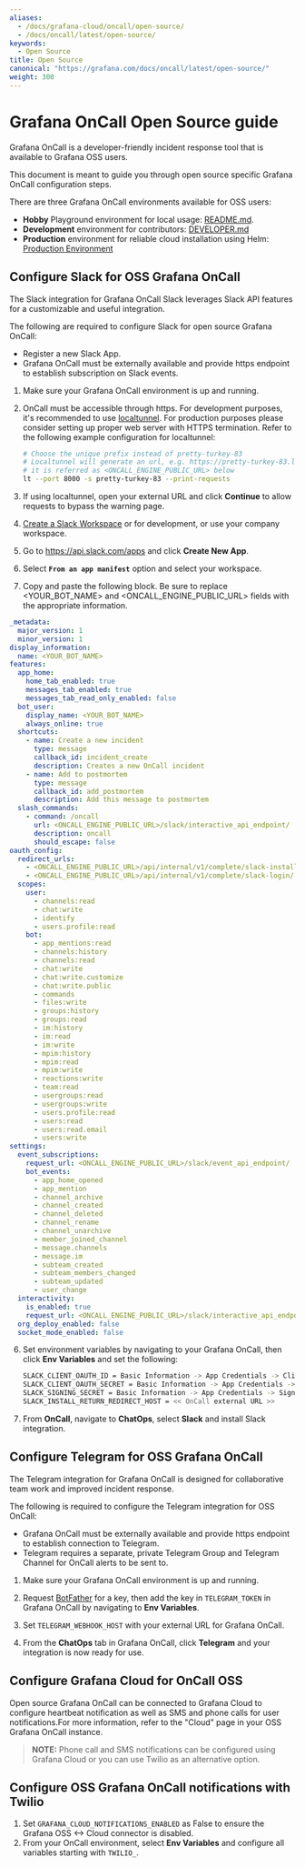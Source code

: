 ```yaml
---
aliases:
  - /docs/grafana-cloud/oncall/open-source/
  - /docs/oncall/latest/open-source/
keywords:
  - Open Source
title: Open Source
canonical: "https://grafana.com/docs/oncall/latest/open-source/"
weight: 300
---
```


# Grafana OnCall Open Source guide

Grafana OnCall is a developer-friendly incident response tool that is available to Grafana OSS users. 

This document is meant to guide you through open source specific Grafana OnCall configuration steps. 

There are three Grafana OnCall environments available for OSS users:

- **Hobby** Playground environment for local usage: [README.md](https://github.com/grafana/oncall#getting-started).
- **Development** environment for contributors: [DEVELOPER.md](https://github.com/grafana/oncall/blob/dev/DEVELOPER.md)
- **Production** environment for reliable cloud installation using Helm: [Production Environment](#production-environment)


## Configure Slack for OSS Grafana OnCall

The Slack integration for Grafana OnCall Slack leverages Slack API features for a customizable and useful integration.

The following are required to configure Slack for open source Grafana OnCall:
- Register a new Slack App.
- Grafana OnCall must be externally available and provide https endpoint to establish subscription on Slack events.

1. Make sure your Grafana OnCall environment is up and running.


2. OnCall must be accessible through https. For development purposes, it's recommended to use [localtunnel](https://github.com/localtunnel/localtunnel). For production purposes please consider setting up proper web server with HTTPS termination. 
Refer to the following example configuration for localtunnel: 

    ```bash
    # Choose the unique prefix instead of pretty-turkey-83
    # Localtunnel will generate an url, e.g. https://pretty-turkey-83.loca.lt
    # it is referred as <ONCALL_ENGINE_PUBLIC_URL> below
    lt --port 8000 -s pretty-turkey-83 --print-requests
    ```

1. If using localtunnel, open your external URL and click **Continue** to allow requests to bypass the warning page.

2. [Create a Slack Workspace](https://slack.com/create) or for development, or use your company workspace.

3. Go to https://api.slack.com/apps and click **Create New App**.

4. Select **`From an app manifest`** option and select your workspace.

5. Copy and paste the following block. Be sure to replace <YOUR_BOT_NAME> and <ONCALL_ENGINE_PUBLIC_URL> fields with the appropriate information. 

  ```yaml
  _metadata:
    major_version: 1
    minor_version: 1
  display_information:
    name: <YOUR_BOT_NAME>
  features:
    app_home:
      home_tab_enabled: true
      messages_tab_enabled: true
      messages_tab_read_only_enabled: false
    bot_user:
      display_name: <YOUR_BOT_NAME>
      always_online: true
    shortcuts:
      - name: Create a new incident
        type: message
        callback_id: incident_create
        description: Creates a new OnCall incident
      - name: Add to postmortem
        type: message
        callback_id: add_postmortem
        description: Add this message to postmortem
    slash_commands:
      - command: /oncall
        url: <ONCALL_ENGINE_PUBLIC_URL>/slack/interactive_api_endpoint/
        description: oncall
        should_escape: false
  oauth_config:
    redirect_urls:
      - <ONCALL_ENGINE_PUBLIC_URL>/api/internal/v1/complete/slack-install-free/
      - <ONCALL_ENGINE_PUBLIC_URL>/api/internal/v1/complete/slack-login/
    scopes:
      user:
        - channels:read
        - chat:write
        - identify
        - users.profile:read
      bot:
        - app_mentions:read
        - channels:history
        - channels:read
        - chat:write
        - chat:write.customize
        - chat:write.public
        - commands
        - files:write
        - groups:history
        - groups:read
        - im:history
        - im:read
        - im:write
        - mpim:history
        - mpim:read
        - mpim:write
        - reactions:write
        - team:read
        - usergroups:read
        - usergroups:write
        - users.profile:read
        - users:read
        - users:read.email
        - users:write
  settings:
    event_subscriptions:
      request_url: <ONCALL_ENGINE_PUBLIC_URL>/slack/event_api_endpoint/
      bot_events:
        - app_home_opened
        - app_mention
        - channel_archive
        - channel_created
        - channel_deleted
        - channel_rename
        - channel_unarchive
        - member_joined_channel
        - message.channels
        - message.im
        - subteam_created
        - subteam_members_changed
        - subteam_updated
        - user_change
    interactivity:
      is_enabled: true
      request_url: <ONCALL_ENGINE_PUBLIC_URL>/slack/interactive_api_endpoint/
    org_deploy_enabled: false
    socket_mode_enabled: false
  ```

6. Set environment variables by navigating to your Grafana OnCall, then click **Env Variables** and set the following:

    ```bash
    SLACK_CLIENT_OAUTH_ID = Basic Information -> App Credentials -> Client ID
    SLACK_CLIENT_OAUTH_SECRET = Basic Information -> App Credentials -> Client Secret
    SLACK_SIGNING_SECRET = Basic Information -> App Credentials -> Signing Secret
    SLACK_INSTALL_RETURN_REDIRECT_HOST = << OnCall external URL >>
    ```

7. From **OnCall**, navigate to **ChatOps**, select **Slack** and install Slack integration.

## Configure Telegram for OSS Grafana OnCall 

The Telegram integration for Grafana OnCall is designed for collaborative team work and improved incident response. 

The following is required to configure the Telegram integration for OSS OnCall:

- Grafana OnCall must be externally available and provide https endpoint to establish connection to Telegram.
- Telegram requires a separate, private Telegram Group and Telegram Channel for OnCall alerts to be sent to. 

1. Make sure your Grafana OnCall environment is up and running.

2. Request [BotFather](https://t.me/BotFather) for a key, then add the key in `TELEGRAM_TOKEN` in Grafana OnCall by navigating to **Env Variables**.

3. Set `TELEGRAM_WEBHOOK_HOST` with your external URL for Grafana OnCall. 

4. From the **ChatOps** tab in Grafana OnCall, click **Telegram** and your integration is now ready for use. 

## Configure Grafana Cloud for OnCall OSS 

Open source Grafana OnCall can be connected to Grafana Cloud to configure heartbeat notification as well as SMS and phone calls for user notifications.For more information, refer to the "Cloud" page in your OSS Grafana OnCall instance.

>**NOTE:** Phone call and SMS notifications can be configured using Grafana Cloud or you can use Twilio as an alternative option.

## Configure OSS Grafana OnCall notifications with Twilio

1. Set `GRAFANA_CLOUD_NOTIFICATIONS_ENABLED` as False to ensure the Grafana OSS <-> Cloud connector is disabled.
2. From your OnCall environment, select **Env Variables** and configure all variables starting with `TWILIO_`. 
